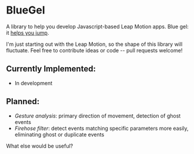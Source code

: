 BlueGel
=======

A library to help you develop Javascript-based Leap Motion apps. Blue gel: it [helps you jump](http://theportalwiki.com/wiki/Repulsion_Gel).

I'm just starting out with the Leap Motion, so  the shape of this library will fluctuate. Feel free to contribute ideas or code -- pull requests welcome!

Currently Implemented:
----------------------

* In development

Planned:
--------

* _Gesture analysis_: primary direction of movement, detection of ghost events
* _Firehose filter_: detect events matching specific parameters more easily, eliminating ghost or duplicate events

What else would be useful?


